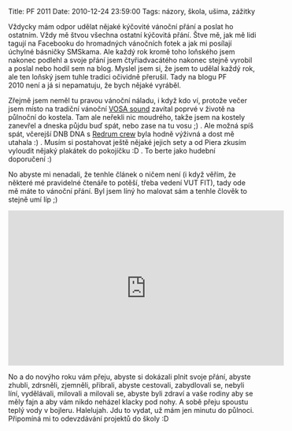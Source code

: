 Title: PF 2011
Date: 2010-12-24 23:59:00
Tags: názory, škola, ušima, zážitky

Vždycky mám odpor udělat nějaké kýčovité vánoční přání a poslat ho
ostatním. Vždy mě štvou všechna ostatní kýčovitá přání. Štve mě,
jak mě lidi tagují na Facebooku do hromadných vánočních fotek a jak
mi posílají úchylné básničky SMSkama. Ale každý rok kromě toho
loňského jsem nakonec podlehl a svoje přání jsem čtyřiadvacátého
nakonec stejně vyrobil a poslal nebo hodil sem na blog. Myslel jsem
si, že jsem to udělal každý rok, ale ten loňský jsem tuhle tradici
očividně přerušil. Tady na blogu PF 2010 není a já si nepamatuju,
že bych nějaké vyráběl.

Zřejmě jsem neměl tu pravou vánoční náladu, i když kdo ví, protože
večer jsem místo na tradiční vánoční
[VOSA sound](http://www.vosasound.cz/) zavítal poprvé v životě na
půlnoční do kostela. Tam ale neřekli nic moudrého, takže jsem na
kostely zanevřel a dneska půjdu buď spát, nebo zase na tu vosu ;) .
Ale možná spíš spát, včerejší DNB DNA
s [Redrum crew](http://redrum.rave.cz/) byla hodně výživná a dost
mě utahala :) . Musím si postahovat ještě nějaké jejich sety a od
Piera zkusím vyloudit nějaký plakátek do pokojíčku :D . To berte
jako hudební doporučení :)

No abyste mi nenadali, že tenhle článek o ničem není (i když věřím,
že některé mé pravidelné čtenáře to potěší, třeba vedení VUT FIT),
tady ode mě máte to vánoční přání. Byl jsem líný ho malovat sám a
tenhle člověk to stejně umí líp ;)

<iframe width="560" height="315" src="https://www.youtube.com/embed/nn2h3_aH3vo" frameborder="0" allowfullscreen></iframe>

No a do novýho roku vám přeju, abyste si dokázali plnit svoje
přání, abyste zhubli, zdrsněli, zjemněli, přibrali, abyste
cestovali, zabydlovali se, nebyli líní, vydělávali, milovali a
milovali se, abyste byli zdraví a vaše rodiny aby se měly fajn a
aby vám nikdo neházel klacky pod nohy. A sobě přeju spoustu teplý
vody v bojleru. Halelujah. Jdu to vydat, už mám jen minutu do
půlnoci. Připomíná mi to odevzdávání projektů do školy :D